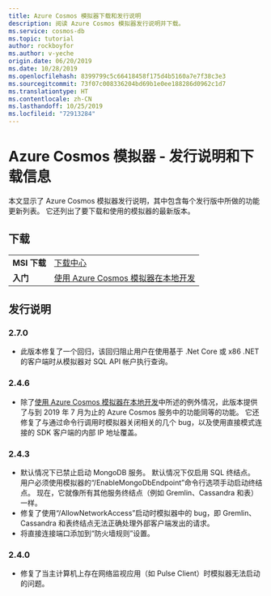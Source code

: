 ```yaml
---
title: Azure Cosmos 模拟器下载和发行说明
description: 阅读 Azure Cosmos 模拟器发行说明并下载。
ms.service: cosmos-db
ms.topic: tutorial
author: rockboyfor
ms.author: v-yeche
origin.date: 06/20/2019
ms.date: 10/28/2019
ms.openlocfilehash: 8399799c5c66418458f175d4b5160a7e7f38c3e3
ms.sourcegitcommit: 73f07c008336204bd69b1e0ee188286d0962c1d7
ms.translationtype: HT
ms.contentlocale: zh-CN
ms.lasthandoff: 10/25/2019
ms.locfileid: "72913284"
---
```

# <a name="azure-cosmos-emulator---release-notes-and-download-information"></a>Azure Cosmos 模拟器 - 发行说明和下载信息

本文显示了 Azure Cosmos 模拟器发行说明，其中包含每个发行版中所做的功能更新列表。 它还列出了要下载和使用的模拟器的最新版本。

## <a name="download"></a>下载

| | |
|---------|---------|
|**MSI 下载**|[下载中心](https://aka.ms/cosmosdb-emulator)|
|**入门**|[使用 Azure Cosmos 模拟器在本地开发](local-emulator.md)|

## <a name="release-notes"></a>发行说明

### <a name="270"></a>2.7.0

- 此版本修复了一个回归，该回归阻止用户在使用基于 .Net Core 或 x86 .NET 的客户端时从模拟器对 SQL API 帐户执行查询。

### <a name="246"></a>2.4.6

- 除了[使用 Azure Cosmos 模拟器在本地开发](local-emulator.md)中所述的例外情况，此版本提供了与到 2019 年 7 月为止的 Azure Cosmos 服务中的功能同等的功能。 它还修复了与通过命令行调用时模拟器关闭相关的几个 bug，以及使用直接模式连接的 SDK 客户端的内部 IP 地址覆盖。

### <a name="243"></a>2.4.3

- 默认情况下已禁止启动 MongoDB 服务。 默认情况下仅启用 SQL 终结点。 用户必须使用模拟器的“/EnableMongoDbEndpoint”命令行选项手动启动终结点。 现在，它就像所有其他服务终结点（例如 Gremlin、Cassandra 和表）一样。
- 修复了使用“/AllowNetworkAccess”启动时模拟器中的 bug，即 Gremlin、Cassandra 和表终结点无法正确处理外部客户端发出的请求。
- 将直接连接端口添加到“防火墙规则”设置。

### <a name="240"></a>2.4.0

- 修复了当主计算机上存在网络监视应用（如 Pulse Client）时模拟器无法启动的问题。

<!--Update_Description: wording update -->
